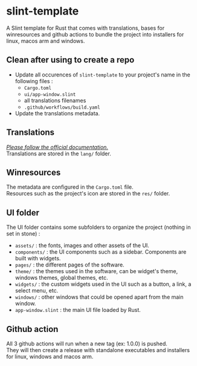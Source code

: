 # slint-template
A Slint template for Rust that comes with translations, bases for winresources and github actions to bundle the project into installers for linux, macos arm and windows.  

## Clean after using to create a repo
- Update all occurences of `slint-template` to your project's name in the following files :
  - `Cargo.toml`
  - `ui/app-window.slint`
  - all translations filenames
  - `.github/workflows/build.yaml`
- Update the translations metadata.

## Translations
[*Please follow the official documentation.*](https://docs.slint.dev/latest/docs/slint/guide/development/translations/)  
Translations are stored in the `lang/` folder.  

## Winresources
The metadata are configured in the `Cargo.toml` file.  
Resources such as the project's icon are stored in the `res/` folder.  

## UI folder
The UI folder contains some subfolders to organize the project (nothing in set in stone) :
- `assets/` : the fonts, images and other assets of the UI.
- `components/` : the UI components such as a sidebar. Components are built with widgets.
- `pages/` : the different pages of the software.
- `theme/` : the themes used in the software, can be widget's theme, windows themes, global themes, etc.
- `widgets/` : the custom widgets used in the UI such as a button, a link, a select menu, etc.
- `windows/` : other windows that could be opened apart from the main window.
- `app-window.slint` : the main UI file loaded by Rust.

## Github action
All 3 github actions will run when a new tag (ex: 1.0.0) is pushed.  
They will then create a release with standalone executables and installers for linux, windows and macos arm.  